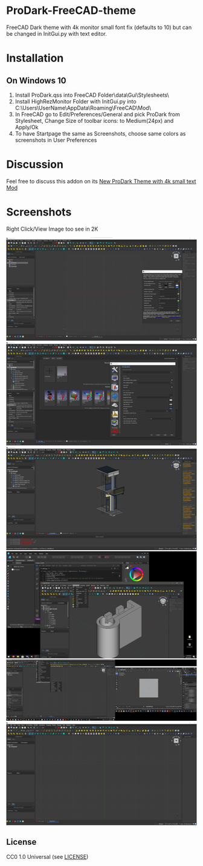 # ProDark-FreeCAD-theme
FreeCAD Dark theme  with 4k monitor small font fix (defaults to 10) but can be changed in InitGui.py with text editor.

# Installation
## On Windows 10
1. Install ProDark.qss into FreeCAD Folder\data\Gui\Stylesheets\ 
2. Install HighRezMonitor Folder with InitGui.py into C:\Users\UserName\AppData\Roaming\FreeCAD\Mod\
3. In FreeCAD go to Edit/Preferences/General and pick ProDark from Stylesheet, Change Size of toolbar icons: to Medium(24px) and Apply/Ok
4. To have Startpage the same as Screenshots, choose same colors as screenshots in User Preferences

# Discussion
Feel free to discuss this addon on its [New ProDark Theme with 4k small text Mod](https://forum.freecadweb.org/viewtopic.php?f=34&t=55134&start=0)

# Screenshots
Right Click/View Image too see in 2K

<img src="images/Working_plane_and_color_setup.png">
<img src="images/Startpage_and_Preferences.png">
<img src="images/Report_View_and_Python.png">
<img src="images/Playing_Nice_with_Others.png">
<img src="images/FreeCAD_and_Blender.png">
<img src="images/4K_Text_size_MOD.png">

## License
CC0 1.0 Universal (see [LICENSE](LICENSE))
